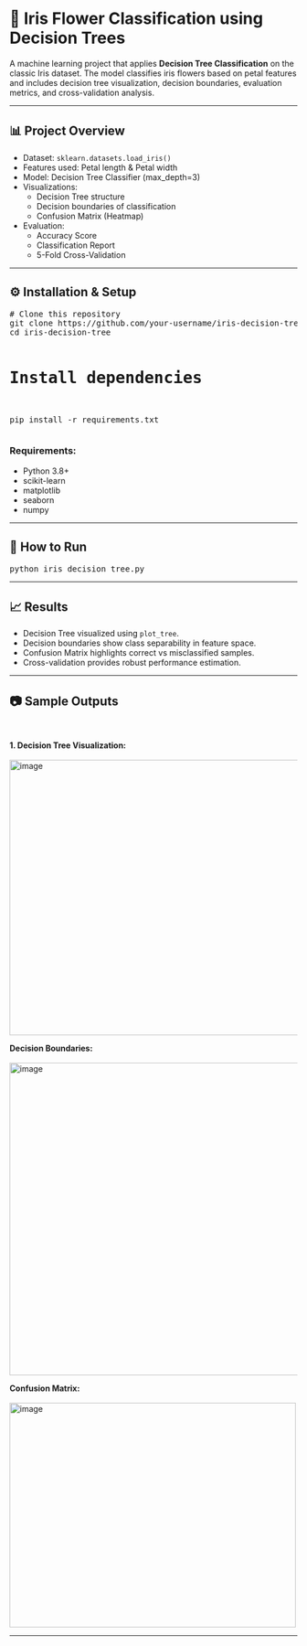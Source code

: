 <h1>🌸 Iris Flower Classification using Decision Trees</h1>

<p>
  A machine learning project that applies <b>Decision Tree Classification</b> on the classic Iris dataset. 
  The model classifies iris flowers based on petal features and includes decision tree visualization, 
  decision boundaries, evaluation metrics, and cross-validation analysis.
</p>

<hr/>

<h2>📊 Project Overview</h2>
<ul>
  <li>Dataset: <code>sklearn.datasets.load_iris()</code></li>
  <li>Features used: Petal length & Petal width</li>
  <li>Model: Decision Tree Classifier (max_depth=3)</li>
  <li>Visualizations:
    <ul>
      <li>Decision Tree structure</li>
      <li>Decision boundaries of classification</li>
      <li>Confusion Matrix (Heatmap)</li>
    </ul>
  </li>
  <li>Evaluation:
    <ul>
      <li>Accuracy Score</li>
      <li>Classification Report</li>
      <li>5-Fold Cross-Validation</li>
    </ul>
  </li>
</ul>

<hr/>

<h2>⚙️ Installation & Setup</h2>
<pre>
# Clone this repository
git clone https://github.com/your-username/iris-decision-tree.git
cd iris-decision-tree

# Install dependencies
pip install -r requirements.txt
</pre>

<h3>Requirements:</h3>
<ul>
  <li>Python 3.8+</li>
  <li>scikit-learn</li>
  <li>matplotlib</li>
  <li>seaborn</li>
  <li>numpy</li>
</ul>

<hr/>

<h2>🚀 How to Run</h2>
<pre>
python iris_decision_tree.py
</pre>

<hr/>

<h2>📈 Results</h2>
<ul>
  <li>Decision Tree visualized using <code>plot_tree</code>.</li>
  <li>Decision boundaries show class separability in feature space.</li>
  <li>Confusion Matrix highlights correct vs misclassified samples.</li>
  <li>Cross-validation provides robust performance estimation.</li>
</ul>

<hr/>

<h2>📷 Sample Outputs</h2>
<BR>
<p>
  <b>1. Decision Tree Visualization:</b><br/>
  <BR>
  <img <img width="794" height="482" alt="image" src="https://github.com/user-attachments/assets/0be16cc5-2a40-4b13-8bb4-93f403343d04" />
 <width="500"/>
</p>

<p>
  <b>Decision Boundaries:</b><br/>
  <BR>
  <img <img width="702" height="547" alt="image" src="https://github.com/user-attachments/assets/d2d5ea2f-2d2f-4613-9d7e-9739a28aee96" />
 <width="500"/>
</p>

<p>
  <b>Confusion Matrix:</b><br/>
  <BR>
  <img <img width="501" height="393" alt="image" src="https://github.com/user-attachments/assets/8c336f63-265c-4c83-a321-932ac0f70641" />
 <width="400"/>
</p>

<hr/>
